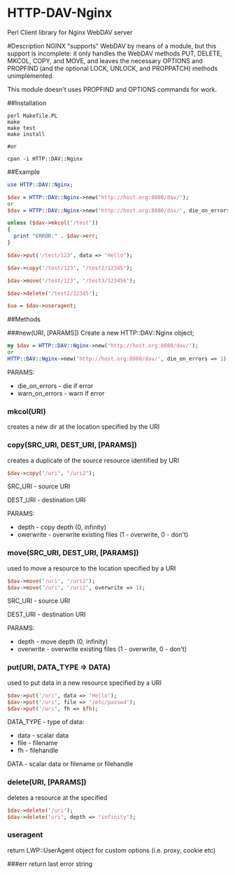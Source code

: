 # HTTP-DAV-Nginx
Perl Client library for Nginx WebDAV server

#Description
NGINX "supports" WebDAV by means of a module, but this support is incomplete: 
it only handles the WebDAV methods PUT, DELETE, MKCOL, COPY, and MOVE, 
and leaves the necessary OPTIONS and PROPFIND (and the optional LOCK, UNLOCK, and PROPPATCH) 
methods unimplemented.

This module doesn't uses PROPFIND and OPTIONS commands for work.


##Installation
```shell
perl Makefile.PL
make
make test
make install

#or 

cpan -i HTTP::DAV::Nginx
```

##Example
```perl
use HTTP::DAV::Nginx;

$dav = HTTP::DAV::Nginx->new('http://host.org:8080/dav/');
or
$dav = HTTP::DAV::Nginx->new('http://host.org:8080/dav/', die_on_errors => 1);

unless ($dav->mkcol('/test'))
{
  print "ERROR:" . $dav->err;
}

$dav->put('/test/123', data => 'Hello');

$dav->copy('/test/123', '/test2/12345');

$dav->move('/test/123', '/test3/123456');

$dav->delete('/test2/12345');

$ua = $dav->useragent;
```


##Methods

###new(URI, [PARAMS])
Create a new HTTP::DAV::Nginx object;
```perl
my $dav = HTTP::DAV::Nginx->new('http://host.org:8080/dav/');
or 
HTTP::DAV::Nginx->new('http://host.org:8080/dav/', die_on_errors => 1);
```
PARAMS:
* die_on_errors - die if error
* warn_on_errors - warn if error

### mkcol(URI)
creates a new dir at the location specified by the URI


### copy(SRC_URI, DEST_URI, [PARAMS])
creates a duplicate of the source resource identified by URI
```perl
$dav->copy('/uri', '/uri2');
```
SRC_URI - source URI

DEST_URI - destination URI

PARAMS:
* depth - copy depth (0, infinity)
* owerwrite - overwrite existing files (1 - overwrite, 0 - don't)

### move(SRC_URI, DEST_URI, [PARAMS])
used to move a resource to the location specified by a URI
```perl
$dav->move('/uri', '/uri2');
$dav->move('/uri', '/uri2', overwrite => 1);
```

SRC_URI - source URI

DEST_URI - destination URI

PARAMS:
* depth - move depth (0, infinity)
* overwrite - overwrite existing files (1 - overwrite, 0 - don't)


### put(URI, DATA_TYPE => DATA)
used to put data in a new resource specified by a URI
```perl
$dav->put('/uri', data => 'Hello');
$dav->put('/uri', file => '/etc/passwd');
$dav->put('/uri', fh => $fh);
```

DATA_TYPE - type of data:
* data - scalar data
* file - filename
* fh - filehandle

DATA - scalar data or filename or filehandle


### delete(URI, [PARAMS])
deletes a resource at the specified
```perl
$dav->delete('/uri');
$dav->delete('uri', depth => 'infinity');
```

### useragent
return LWP::UserAgent object for custom options (i.e. proxy, cookie etc)


###err
return last error string